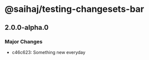 # @saihaj/testing-changesets-bar

## 2.0.0-alpha.0
### Major Changes

- c46c623: Something new everyday
